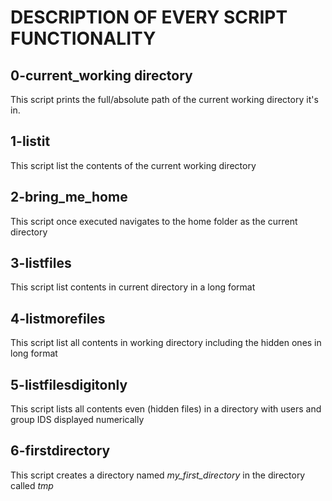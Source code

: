 # DESCRIPTION OF EVERY SCRIPT FUNCTIONALITY

## 0-current_working directory
This script prints the full/absolute path of the current working directory it's in.

## 1-listit
This script list the contents of the current working directory

## 2-bring_me_home
This script once executed navigates to the home folder as the current directory

## 3-listfiles
This script list contents in current directory in a long format

## 4-listmorefiles
This script list all contents in working directory including the hidden ones in long format

## 5-listfilesdigitonly
This script lists all contents even (hidden files) in a directory with users and group IDS displayed numerically

## 6-firstdirectory
This script creates a directory named *my_first_directory* in the directory called *tmp*
